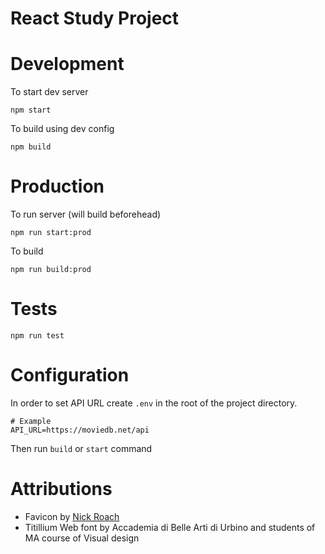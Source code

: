 # React Study Project

# Development

To start dev server
```
npm start
```

To build using dev config
```
npm build
```

# Production

To run server (will build beforehead)
```
npm run start:prod
```

To build
```
npm run build:prod
```

# Tests

```
npm run test
```

# Configuration
In order to set API URL create `.env` in the root of the project directory.
```
# Example
API_URL=https://moviedb.net/api
```

Then run `build` or `start` command


# Attributions
 - Favicon by [Nick Roach](http://www.elegantthemes.com/)
 - Titillium Web font by Accademia di Belle Arti di Urbino and students of MA course of Visual design